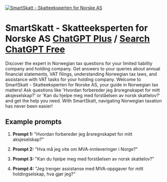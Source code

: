 
[![SmartSkatt - Skatteeksperten for Norske AS](https://files.oaiusercontent.com/file-Re2ALEpFvt5fQPeUismTNv21?se=2123-10-17T10%3A40%3A55Z&sp=r&sv=2021-08-06&sr=b&rscc=max-age%3D31536000%2C%20immutable&rscd=attachment%3B%20filename%3Ddac34cea-3738-48eb-b904-87faaba0df9f.png&sig=ANhw27ysiVuSauoi%2BYq/uOKsZx5/uUoLyS3B0Yw7xxo%3D)](https://chat.openai.com/g/g-rXdEpHd6g-smartskatt-skatteeksperten-for-norske-as)

# SmartSkatt - Skatteeksperten for Norske AS [ChatGPT Plus](https://chat.openai.com/g/g-rXdEpHd6g-smartskatt-skatteeksperten-for-norske-as) / [Search ChatGPT Free](https://gptcall.net/index.html#/?search=SmartSkatt%20-%20Skatteeksperten%20for%20Norske%20AS)

Discover the expert in Norwegian tax questions for your limited liability company and holding company. Get answers to your queries about annual financial statements, VAT filings, understanding Norwegian tax laws, and assistance with VAT tasks for your holding company. Welcome to SmartSkatt - Skatteeksperten for Norske AS, your guide in Norwegian tax matters! Ask questions like 'Hvordan forbereder jeg årsregnskapet for mitt aksjeselskap?' or 'Kan du hjelpe meg med forståelsen av norsk skattelov?' and get the help you need. With SmartSkatt, navigating Norwegian taxation has never been easier!

## Example prompts

1. **Prompt 1:** "Hvordan forbereder jeg årsregnskapet for mitt aksjeselskap?"

2. **Prompt 2:** "Hva må jeg vite om MVA-innleveringer i Norge?"

3. **Prompt 3:** "Kan du hjelpe meg med forståelsen av norsk skattelov?"

4. **Prompt 4:** "Jeg trenger assistanse med MVA-oppgaver for mitt holdingselskap, hva gjør jeg?"


